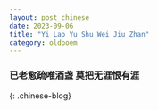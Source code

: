 ```yaml
---
layout: post_chinese
date: 2023-09-06
title: "Yi Lao Yu Shu Wei Jiu Zhan"
category: oldpoem
---
```


### 已老愈疏唯酒盏 莫把无涯恨有涯

{: .chinese-blog}
